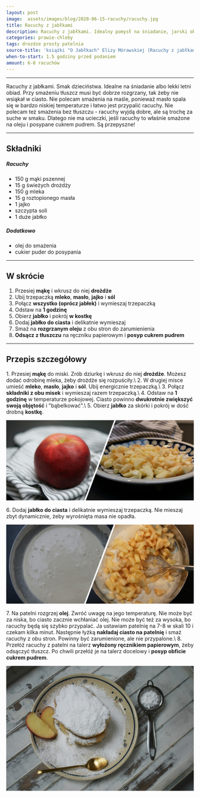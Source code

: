 ```yaml
---
layout: post
image:  assets/images/blog/2020-06-15-racuchy/racuchy.jpg
title: Racuchy z jabłkami
description: Racuchy z jabłkami. Idealny pomysł na śniadanie, jarski obiad czy pyszny deser dla całej rodziny. To jedne z lepszych placuszków z jabłkami dla dzieci. Racuchy z jabłkami wg tego przepisu wyjdą puszyste i pyszne.
categories: prawie-chleby
tags: drozdze prosty patelnia
source-title: 'książki "O Jabłkach" Elizy Mórawskiej (Racuchy z jabłkami)'
when-to-start: 1.5 godziny przed podaniem
amount: 6-8 racuchów
---
```


-----

Racuchy z jabłkami. Smak dzieciństwa. Idealne na śniadanie albo lekki letni obiad. Przy smażeniu tłuszcz musi być dobrze rozgrzany, tak żeby nie wsiąkał w ciasto. Nie polecam smażenia na maśle, ponieważ masło spala się w bardzo niskiej temperaturze i łatwo jest przypalić racuchy. Nie polecam też smażenia bez tłuszczu - racuchy wyjdą dobre, ale są trochę za suche w smaku. Dlatego nie ma ucieczki, jeśli racuchy to właśnie smażone na oleju i posypane cukrem pudrem. Są przepyszne!

-----

## Składniki

##### Racuchy

* 150 g mąki pszennej
* 15 g świeżych drożdży
* 150 g mleka
* 15 g roztopionego masła
* 1 jajko
* szczypta soli
* 1 duże jabłko 

##### Dodatkowo

* olej do smażenia
* cukier puder do posypania

-----

## W skrócie

1. Przesiej **mąkę** i wkrusz do niej **drożdże**
2. Ubij trzepaczką **mleko**, **masło**, **jajko** i **sól**
3. Połącz **wszystko (oprócz jabłek)** i wymieszaj trzepaczką
4. Odstaw na **1 godzinę**
5. Obierz **jabłko** i pokrój **w kostkę**
6. Dodaj **jabłko do ciasta** i delikatnie wymieszaj
7. Smaż na **rozgrzanym oleju** z obu stron do zarumienienia
8. **Odsącz z tłuszczu** na ręczniku papierowym i **posyp cukrem pudrem**

-----

## Przepis szczegółowy

1\. Przesiej **mąkę** do miski. Zrób dziurkę i wkrusz do niej **drożdże**. Możesz dodać odrobinę mleka, żeby drożdże się rozpuściły.\\
2\. W drugiej misce umieść **mleko**, **masło**, **jajko** i **sól**. Ubij energicznie trzepaczką.\\
3\. Połącz **składniki z obu misek** i wymieszaj razem trzepaczką.\\
4\. Odstaw na **1 godzinę** w temperaturze pokojowej. Ciasto powinno **dwukrotnie zwiększyć swoją objętość** i "bąbelkować".\\
5\. Obierz **jabłko** za skórki i pokrój w dość drobną **kostkę**.

![Racuchy - jabłko](/assets/images/blog/2020-06-15-racuchy/racuchy-jablko.jpg)

6\. Dodaj **jabłko do ciasta** i delikatnie wymieszaj trzepaczką. Nie mieszaj zbyt dynamicznie, żeby wyrośnięta masa nie opadła.

![Racuchy - ciasto](/assets/images/blog/2020-06-15-racuchy/racuchy-ciasto.jpg)

7\. Na patelni rozgrzej **olej**. Zwróć uwagę na jego temperaturę. Nie może być za niska, bo ciasto zacznie wchłaniać olej. Nie może być też za wysoka, bo racuchy będą się szybko przypalać. Ja ustawiam patelnię na 7-8 w skali 10 i czekam kilka minut. Następnie łyżką **nakładaj ciasto na patelnię** i smaż racuchy z obu stron. Powinny być zarumienione, ale nie przypalone.\\
8\. Przełóż racuchy z patelni na talerz **wyłożony ręcznikiem papierowym**, żeby odsączyć tłuszcz. Po chwili przełóż je na talerz docelowy i **posyp obficie cukrem pudrem**.

![Racuchy](/assets/images/blog/2020-06-15-racuchy/racuchy-gotowe.jpg)